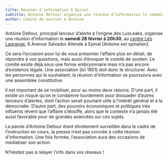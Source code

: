```yaml
---
title: Réunion d'information à Épinal
subtitle: Antoine Deltour organise une réunion d’information le samedi 28 février à 20h30, au centre Léo Lagrange à Épinal
author: Comité de soutien à Antoine
---
```


Antoine Deltour, principal lanceur d’alerte à l’origine des LuxLeaks, organise une réunion d’information le **samedi 28 février à 20h30**, au [centre Léo Lagrange](http://www.centreleolagrange.fr/manifestations/conferences-debats-reunions/antoine-deltour-lanceur-dalerte/), 6 Avenue Salvador Allende à Epinal (Antoine est spinalien).

Ce sera l’occasion pour lui de vous présenter l’affaire plus en détail, de répondre à vos questions, mais aussi d’évoquer le comité de soutien. Le comité existe déjà sous une forme embryonnaire mais n’a pas encore d’existence légale. Une association (loi 1901) doit donc le structurer. Avec les personnes qui le souhaitent, la réunion d’information se poursuivra avec une assemblée constitutive.

Il est important de se mobiliser, pour au moins deux raisons. D’une part, il existe un risque qu’on le condamne lourdement pour dissuader d’autres lanceurs d’alertes, dont l’action serait pourtant utile à l’intérêt général et à la démocratie. D’autre part, des pouvoirs économiques et politiques très influents rêvent que l’affaire s’étouffe, alors que le contexte n’a jamais été aussi favorable pour de grandes avancées sur ces sujets.

La parole d'Antoine Deltour étant étroitement surveillée dans le cadre de l’instruction en cours, la presse n’est pas conviée à cette réunion d'information. Une fois formée, l’association aura des occasions de médiatiser son action.

N’hésitez pas à relayer l’info dans vos réseaux !
